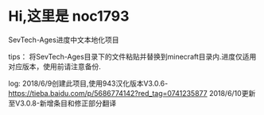 # Hi,这里是 noc1793

SevTech-Ages进度中文本地化项目

tips：
	将SevTech-Ages目录下的文件粘贴并替换到minecraft目录内.进度仅适用对应版本，使用前请注意备份.
	
log:
	2018/6/9创建此项目,使用943汉化版本V3.0.6-https://tieba.baidu.com/p/5686774142?red_tag=0741235877
	2018/6/10更新至V3.0.8-新增条目和修正部分翻译
